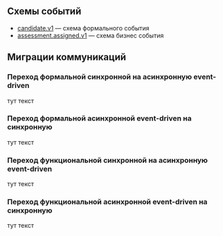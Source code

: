 ## Схемы событий

- [candidate.v1](./formal.json) — схема формального события
- [assessment.assigned.v1](./business.json) — схема бизнес события

## Миграции коммуникаций
### Переход формальной синхронной на асинхронную event-driven
тут текст

### Переход формальной асинхронной event-driven на синхронную
тут текст

### Переход функциональной синхронной на асинхронную event-driven
тут текст

### Переход функциональной асинхронной event-driven на синхронную
тут текст
